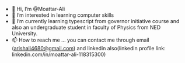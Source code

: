 - 👋 Hi, I’m @Moattar-Ali
- 👀 I’m interested in learning computer skills
- 🌱 I’m currently learning typescript from governor initiative course and also an undergraduate student in faculty of Physics from NED University.
- 📫 How to reach me ... you can contact me through email (arishali4680@gmail.com) and linkedin also(linkedin profile link: linkedin.com/in/moattar-ali-118315300)

<!---
Moattar-Ali/Moattar-Ali is a ✨ special ✨ repository because its `README.md` (this file) appears on your GitHub profile.
You can click the Preview link to take a look at your changes.
--->
